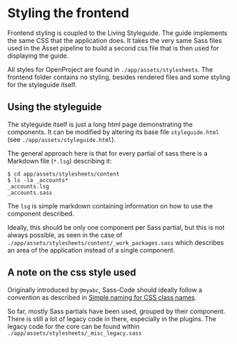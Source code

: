 Styling the frontend
====================

Frontend styling is coupled to the Living Styleguide. The guide implements the same CSS that the application does. It takes the very same Sass files used in the Asset pipeline to build a second css file that is then used for displaying the guide.

All styles for OpenProject are found in `./app/assets/stylesheets`. The frontend folder contains no styling, besides rendered files and some styling for the styleguide itself.

## Using the styleguide

The styleguide itself is just a long html page demonstrating the components. It can be modified by altering its base file `styleguide.html` (see `./app/assets/styleguide.html`).

The general approach here is that for every partial of sass there is a Markdown file (`*.lsg`) describing it:

```shell
$ cd app/assets/stylesheets/content
$ ls -la _accounts*
_accounts.lsg
_accounts.sass
```

The `lsg` is simple markdown containing information on how to use the component described.

Ideally, this should be only one component per Sass partial, but this is not always possible, as seen in the case of `./app/assets/stylesheets/content/_work_packages.sass` which describes an area of the application instead of a single component.

## A note on the css style used

Originally introduced by `@myabc`, Sass-Code should ideally follow a convention as described in [Simple naming for CSS class names](http://www.hagenburger.net/BLOG/Modular-CSS-Class-Names.html).

So far, mostly Sass partials have been used, grouped by their component. There is still a lot of legacy code in there, especially in the plugins. The legacy code for the core can be found within `./app/assets/stylesheets/_misc_legacy.sass`
